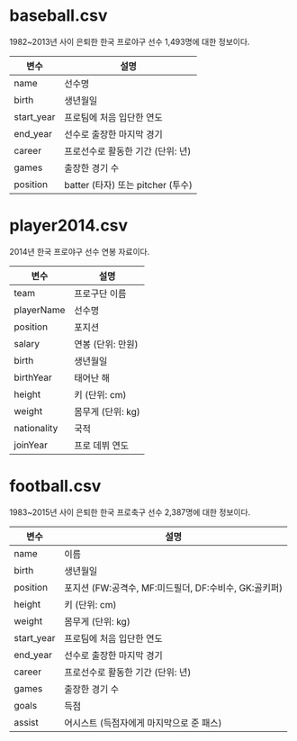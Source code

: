 # baseball.csv

1982~2013년 사이 은퇴한 한국 프로야구 선수 1,493명에 대한 정보이다.

| 변수| 설명 |
|---| --- |
|name  |선수명 |
|birth | 생년월일  |
|start_year  | 프로팀에 처음 입단한 연도 |
|end_year  | 선수로 출장한 마지막 경기 |
|career  | 프로선수로 활동한 기간 (단위: 년)  |
|games  | 출장한 경기 수  |
|position  | batter (타자) 또는 pitcher (투수) |

# player2014.csv

2014년 한국 프로야구 선수 연봉 자료이다.

| 변수| 설명 |
|---| --- |
|team  |프로구단 이름 |
|playerName  |선수명 |
|position  |포지션 |
|salary  |연봉 (단위: 만원) |
|birth | 생년월일  |
|birthYear | 태어난 해  |
|height  | 키 (단위: cm) |
|weight  | 몸무게 (단위: kg) |
|nationality  | 국적  |
|joinYear  | 프로 데뷔 연도 |

# football.csv

1983~2015년 사이 은퇴한 한국 프로축구 선수 2,387명에 대한 정보이다.

| 변수| 설명 |
|---| --- |
| name |이름 |
| birth |생년월일   |
| position | 포지션 (FW:공격수, MF:미드필더, DF:수비수, GK:골키퍼)   |
| height  | 키 (단위: cm) |
| weight | 몸무게 (단위: kg) |
|start_year | 프로팀에 처음 입단한 연도 |
|end_year  | 선수로 출장한 마지막 경기 |
|career  | 프로선수로 활동한 기간 (단위: 년)  |
|games  | 출장한 경기 수  |
|goals | 득점 |
|assist | 어시스트 (득점자에게 마지막으로 준 패스) |

